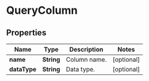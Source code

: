 
# QueryColumn

## Properties
Name | Type | Description | Notes
------------ | ------------- | ------------- | -------------
**name** | **String** | Column name. |  [optional]
**dataType** | **String** | Data type. |  [optional]



